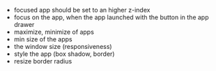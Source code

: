 - focused app should be set to an higher z-index
- focus on the app, when the app launched with the button in the app drawer
- maximize, minimize of apps
- min size of the apps
- the window size (responsiveness)
- style the app (box shadow, border)
- resize border radius
